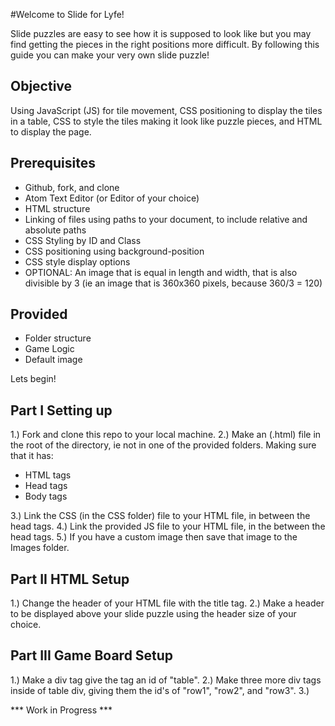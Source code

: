#Welcome to Slide for Lyfe!

Slide puzzles are easy to see how it is supposed to look like but you may find getting the pieces in the right positions more difficult. By following this guide you can make your very own slide puzzle!

## Objective

Using JavaScript (JS) for tile movement, CSS positioning to display the tiles in a table, CSS to style the tiles making it look like puzzle pieces, and HTML to display the page.

## Prerequisites

* Github, fork, and clone
* Atom Text Editor (or Editor of your choice)
* HTML structure
* Linking of files using paths to your document, to include relative and absolute paths
* CSS Styling by ID and Class
* CSS positioning using background-position
* CSS style display options
* OPTIONAL: An image that is equal in length and width, that is also divisible by 3 (ie  an image that is 360x360 pixels, because 360/3 = 120)

## Provided

* Folder structure
* Game Logic
* Default image

Lets begin!

## Part I Setting up

1.) Fork and clone this repo to your local machine.
2.) Make an (.html) file in the root of the directory, ie not in one of the provided folders. Making sure that it has:

  * HTML tags
  * Head tags
  * Body tags

3.) Link the CSS (in the CSS folder) file to your HTML file, in between the head tags.
4.) Link the provided JS file to your HTML file, in the between the head tags.
5.) If you have a custom image then save that image to the Images folder.

## Part II HTML Setup

1.) Change the header of your HTML file with the title tag.
2.) Make a header to be displayed above your slide puzzle using the header size of your choice.

## Part III Game Board Setup

1.) Make a div tag give the tag an id of "table".
2.) Make three more div tags inside of table div, giving them the id's of "row1", "row2", and "row3".
3.) 



*** Work in Progress ***
